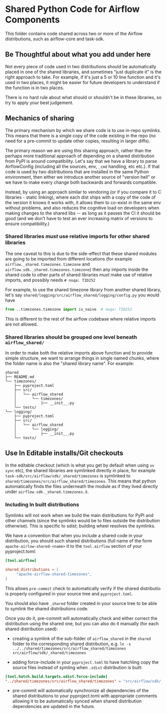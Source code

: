 <!--
 Licensed to the Apache Software Foundation (ASF) under one
 or more contributor license agreements.  See the NOTICE file
 distributed with this work for additional information
 regarding copyright ownership.  The ASF licenses this file
 to you under the Apache License, Version 2.0 (the
 "License"); you may not use this file except in compliance
 with the License.  You may obtain a copy of the License at

   http://www.apache.org/licenses/LICENSE-2.0

 Unless required by applicable law or agreed to in writing,
 software distributed under the License is distributed on an
 "AS IS" BASIS, WITHOUT WARRANTIES OR CONDITIONS OF ANY
 KIND, either express or implied.  See the License for the
 specific language governing permissions and limitations
 under the License.
 -->

# Shared Python Code for Airflow Components

This folder contains code shared across two or more of the Airflow distributions, such as
airflow-core and task-sdk.

## Be Thoughtful about what you add under here

Not every piece of code used in two distributions should be automatically placed in one of the
shared libraries, and sometimes "just duplicate it" is the right approach to take. For example,
if it's just a 5 or 10 line function and it's used in two places, it might be easier for future
developers to understand if the function is in two places.

There is no hard rule about what should or shouldn't be in these libraries, so try to apply your
best judgement.

## Mechanics of sharing

The primary mechanism by which we share code is to use in-repo symlinks. This means that there is
a single copy of the code existing in the repo (no need for a pre-commit to update other copies,
resulting in larger diffs).

The primary reason we are using this sharing approach, rather than the perhaps more traditional
approach of depending on a shared distribution from PyPI is around compatibility. Let's say that
we have a library to parse AirflowConfig (including all the sources, env, `_cmd` handling, etc
etc.). If that code is used by two distributions that are installed in the same Python
environment, then either we introduce another source of "version hell" or we have to make every
change both backwards and forwards compatible.

Instead, by using an approach similar to vendoring (or if you compare it to C libraries - static
linking), where each dist ships with a copy of the code of the version it knows it works with,
it allows them to co-exist in the same env without problems, and also reduces the cognitive load
on developers when making changes to the shared libs -- as long as it passes the CI it should be
good (and we don't have to test an ever increasing matrix of versions to ensure compatibility.)

### Shared libraries _must_ use relative imports for other shared libraries

The one caveat to this is due to the side-effect that these shared modules are going to be
imported from different locations (for example `airflow._shared.timezones.timezone` and
`airflow.sdk._shared.timezones.timezone`) then any imports inside the shared code to other parts
of shared libraries _must_ make use of relative imports, and possibly needs `# noqa: TID252`

For example, to use the shared timezone library from another shared library, let's say
`shared/logging/src/airflow_shared/logging/config.py` you would have

```python
from ..timezones.timezone import is_naive  # noqa: TID252
```

This is different to the rest of the airflow codebase where relative imports are not allowed.

### Shared libraries should be grouped one level beneath `airflow_shared/`

In order to make both the relative imports above function and to provide simple structure, we
want to arrange things in single named chunks, where the folder name
is also the "shared library name". For example:

```
shared
├── README.md
└── timezones/
    ├── pyproject.toml
    ├── src/
    │   └── airflow_shared
    │       └── timezones/
    │           ├── __init__.py
    └── tests/
└── logging/
    ├── pyproject.toml
    ├── src/
    │   └── airflow_shared
    │       └── logging/
    │           ├── __init__.py
    └── tests/
```

## Use In Editable installs/Git checkouts

In the editable checkout (which is what you get by default when using `uv sync` etc), the shared
libraries are symlinked directly in place, for example `task-sdk/src/airflow/sdk/_shared/timezones` is
symlinked to `shared/timezones/src/airflow_shared/timezones`. This means that python automatically finds
the files underneath the module as if they lived directly under `airflow.sdk._shared.timezones.X`.


### Including In built distributions

Symlinks will not work when we build the main distributions for PyPI and other channels (since the symlinks
would be to files outside the distribution otherwise). This is specific to sdist; building wheel
resolves the symlinks.

We have a convention that when you include a shared code in your distribution, you should such shared
distributions (full name of the form `apache-airlow-shared-<name>` it to the `tool.airflow` section of
your pyproject.toml:

```toml
[tool.airflow]

shared_distributions = [
     "apache-airflow-shared-timezones",
]
```

This allows `pre-commit` check to automatically verify if the shared distributio is properly configured in
your source tree and `pyproject.toml`.

You should also have `_shared` folder created in your source tree to be able to symlink the shared
distributions code.

Once you do it, pre-commit will automatically check and either correct the distribution using the shared one,
but you can also do it manually (for each shared distribution used):

* creating a symlink of the sub-folder of `airflow_shared` in the `shared` folder to the
  corresponding shared distribution, e.g.
   `ln -s ../../shared/timezones/src/airflow_shared/timezones src/airflow/sdk/_shared/timezones`

* adding force-include in your `pyproject.toml` to have hatchling copy the source files instead of
  symling when `.sdist` distribution is built:

```toml
[tool.hatch.build.targets.sdist.force-include]
"../shared/timezones/src/airflow_shared/timezones" = "src/airflow/sdk/_shared/timezones"
```

* pre-commit will automatically synchronize all dependencies of the shared distributions to
  your pyproject.toml with appropriate comments allowing it to be automatically synced
  when shared distribution dependencies are updated in the future.
